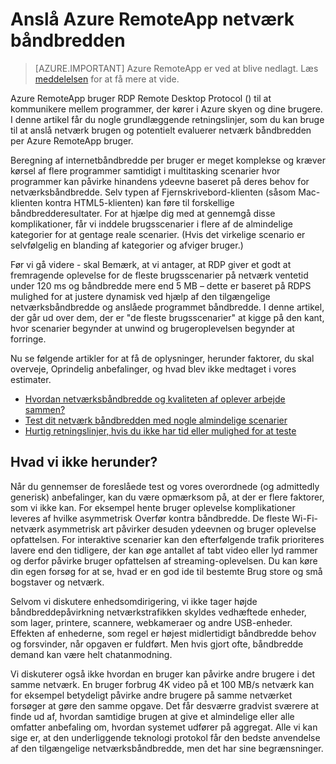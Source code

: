 
<properties 
    pageTitle="Anslå Azure RemoteApp netværk båndbredden | Microsoft Azure"
    description="Få mere at vide om kravene til netværksbåndbredde til Azure RemoteApp af websteder og apps."
    services="remoteapp"
    documentationCenter="" 
    authors="lizap" 
    manager="mbaldwin" />

<tags 
    ms.service="remoteapp" 
    ms.workload="compute" 
    ms.tgt_pltfrm="na" 
    ms.devlang="na" 
    ms.topic="article" 
    ms.date="08/15/2016" 
    ms.author="elizapo" />

# <a name="estimate-azure-remoteapp-network-bandwidth-usage"></a>Anslå Azure RemoteApp netværk båndbredden 

> [AZURE.IMPORTANT]
> Azure RemoteApp er ved at blive nedlagt. Læs [meddelelsen](https://go.microsoft.com/fwlink/?linkid=821148) for at få mere at vide.

Azure RemoteApp bruger RDP Remote Desktop Protocol () til at kommunikere mellem programmer, der kører i Azure skyen og dine brugere. I denne artikel får du nogle grundlæggende retningslinjer, som du kan bruge til at anslå netværk brugen og potentielt evaluerer netværk båndbredden per Azure RemoteApp bruger.

Beregning af internetbåndbredde per bruger er meget komplekse og kræver kørsel af flere programmer samtidigt i multitasking scenarier hvor programmer kan påvirke hinandens ydeevne baseret på deres behov for netværksbåndbredde. Selv typen af Fjernskrivebord-klienten (såsom Mac-klienten kontra HTML5-klienten) kan føre til forskellige båndbredderesultater. For at hjælpe dig med at gennemgå disse komplikationer, får vi inddele brugsscenarier i flere af de almindelige kategorier for at gentage reale scenarier. (Hvis det virkelige scenario er selvfølgelig en blanding af kategorier og afviger bruger.)

Før vi gå videre - skal Bemærk, at vi antager, at RDP giver et godt at fremragende oplevelse for de fleste brugsscenarier på netværk ventetid under 120 ms og båndbredde mere end 5 MB – dette er baseret på RDPS mulighed for at justere dynamisk ved hjælp af den tilgængelige netværksbåndbredde og anslåede programmet båndbredde. I denne artikel, der går ud over dem, der er "de fleste brugsscenarier" at kigge på den kant, hvor scenarier begynder at unwind og brugeroplevelsen begynder at forringe.

Nu se følgende artikler for at få de oplysninger, herunder faktorer, du skal overveje, Oprindelig anbefalinger, og hvad blev ikke medtaget i vores estimater.

- [Hvordan netværksbåndbredde og kvaliteten af oplever arbejde sammen?](remoteapp-bandwidthexperience.md)
- [Test dit netværk båndbredden med nogle almindelige scenarier](remoteapp-bandwidthtests.md)
- [Hurtig retningslinjer, hvis du ikke har tid eller mulighed for at teste](remoteapp-bandwidthguidelines.md)


## <a name="what-are-we-not-including"></a>Hvad vi ikke herunder?

Når du gennemser de foreslåede test og vores overordnede (og admittedly generisk) anbefalinger, kan du være opmærksom på, at der er flere faktorer, som vi ikke kan. For eksempel hente bruger oplevelse komplikationer leveres af hvilke asymmetrisk Overfør kontra båndbredde. De fleste Wi-Fi-netværk asymmetrisk art påvirker desuden ydeevnen og bruger oplevelse opfattelsen. For interaktive scenarier kan den efterfølgende trafik prioriteres lavere end den tidligere, der kan øge antallet af tabt video eller lyd rammer og derfor påvirke bruger opfattelsen af streaming-oplevelsen. Du kan køre din egen forsøg for at se, hvad er en god ide til bestemte Brug store og små bogstaver og netværk.

Selvom vi diskutere enhedsomdirigering, vi ikke tager højde båndbreddepåvirkning netværkstrafikken skyldes vedhæftede enheder, som lager, printere, scannere, webkameraer og andre USB-enheder. Effekten af enhederne, som regel er højest midlertidigt båndbredde behov og forsvinder, når opgaven er fuldført. Men hvis gjort ofte, båndbredde demand kan være helt chatanmodning.

Vi diskuterer også ikke hvordan en bruger kan påvirke andre brugere i det samme netværk. En bruger forbrug 4K video på et 100 MB/s netværk kan for eksempel betydeligt påvirke andre brugere på samme netværket forsøger at gøre den samme opgave. Det får desværre gradvist sværere at finde ud af, hvordan samtidige brugen at give et almindelige eller alle omfatter anbefaling om, hvordan systemet udfører på aggregat. Alle vi kan sige er, at den underliggende teknologi protokol får den bedste anvendelse af den tilgængelige netværksbåndbredde, men det har sine begrænsninger.